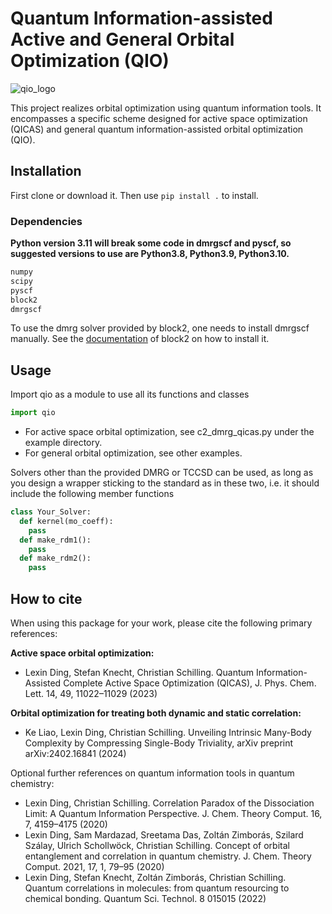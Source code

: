 # Quantum Information-assisted Active and General Orbital Optimization (QIO)

![qio_logo](https://github.com/schilling-group/QIO/assets/79213502/6cca564e-4cd3-47f3-9582-330333fe2b92)

This project realizes orbital optimization using quantum information tools. It encompasses a specific scheme designed for active space optimization (QICAS) and general quantum information-assisted orbital optimization (QIO).

## Installation
First clone or download it. Then use 
```pip install .```
to install. 

### Dependencies
**Python version 3.11 will break some code in dmrgscf and pyscf, so suggested versions to use are Python3.8, Python3.9, Python3.10.**
```Python
numpy
scipy
pyscf
block2
dmrgscf
```

To use the dmrg solver provided by block2, one needs to install dmrgscf manually. See the [documentation](https://block2.readthedocs.io/en/latest/user/dmrg-scf.html) of block2 on how to install it.

## Usage
Import qio as a module to use all its functions and classes
```Python
import qio
```
- For active space orbital optimization, see c2_dmrg_qicas.py under the example directory.
- For general orbital optimization, see other examples.

Solvers other than the provided DMRG or TCCSD can be used, as long as you design a wrapper sticking to the standard as in these two, i.e. it should include the following member functions

```Python
class Your_Solver:
  def kernel(mo_coeff):
    pass
  def make_rdm1():
    pass
  def make_rdm2():
    pass
```


## How to cite

When using this package for your work, please cite the following primary references:

**Active space orbital optimization:** 
* Lexin Ding, Stefan Knecht, Christian Schilling. Quantum Information-Assisted Complete Active Space Optimization (QICAS), J. Phys. Chem. Lett. 14, 49, 11022–11029 (2023)

**Orbital optimization for treating both dynamic and static correlation:** 
* Ke Liao, Lexin Ding, Christian Schilling. Unveiling Intrinsic Many-Body Complexity by Compressing Single-Body Triviality, arXiv preprint arXiv:2402.16841 (2024)

Optional further references on quantum information tools in quantum chemistry:

* Lexin Ding, Christian Schilling. Correlation Paradox of the Dissociation Limit: A Quantum Information Perspective. J. Chem. Theory Comput. 16, 7, 4159–4175 (2020)
* Lexin Ding, Sam Mardazad, Sreetama Das, Zoltán Zimborás, Szilard Szálay, Ulrich Schollwöck, Christian Schilling. Concept of orbital entanglement and correlation in quantum chemistry. J. Chem. Theory Comput. 2021, 17, 1, 79–95 (2020)
* Lexin Ding, Stefan Knecht, Zoltán Zimborás, Christian Schilling. Quantum correlations in molecules: from quantum resourcing to chemical bonding. Quantum Sci. Technol. 8 015015 (2022)

